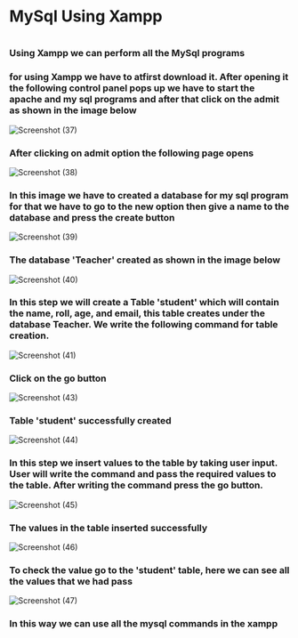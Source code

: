 # MySql Using Xampp
#
#
### Using Xampp we can perform all the MySql programs
### for using Xampp we have to atfirst download it. After opening it the following control panel pops up we have to start the apache and my sql programs and after that click on the admit as shown in the image below
![Screenshot (37)](https://github.com/user-attachments/assets/d27379c1-3d77-4de4-972f-3c4b7e16f2c2)
### After clicking on admit option the following page opens
![Screenshot (38)](https://github.com/user-attachments/assets/fc05c6ee-c202-4526-a723-3ab036f59ca4)
### In this image we have to created a database for my sql program for that we have to go to the new option then give a name to the database and press the create button

![Screenshot (39)](https://github.com/user-attachments/assets/f65698c7-2236-4dd4-bb88-8ae510a141cd)
### The database 'Teacher' created as shown in the image below

![Screenshot (40)](https://github.com/user-attachments/assets/fecf007e-210f-425f-a872-0553ad2f81a4)
### In this step we will create a Table 'student' which will contain the name, roll, age, and email, this table creates under the database Teacher. We write the following command for table creation.
![Screenshot (41)](https://github.com/user-attachments/assets/2f139486-011e-4c27-a212-791617c9ff54)
### Click on the go button

![Screenshot (43)](https://github.com/user-attachments/assets/95fa3538-6d61-4348-920b-f3a2db91d28b)
### Table 'student' successfully created
![Screenshot (44)](https://github.com/user-attachments/assets/2be34714-9081-487a-804f-85d68049eca1)
### In this step we insert values to the table by taking user input. User will write the command and pass the required values to the table. After writing the command press the go button.
![Screenshot (45)](https://github.com/user-attachments/assets/70bd830b-5e96-4036-8e34-75f1f7728e6d)
### The values in the table inserted successfully
![Screenshot (46)](https://github.com/user-attachments/assets/f2198206-fa4c-4817-88e3-483f4bb6c106)
### To check the value go to the 'student' table, here we can see all the values that we had pass 
![Screenshot (47)](https://github.com/user-attachments/assets/ea4ae351-4f1b-4d24-b2b8-20e1af563146)
### In this way we can use all the mysql commands in the xampp 
